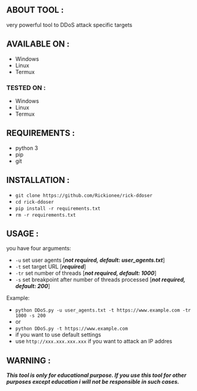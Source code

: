 ## ABOUT TOOL :

very powerful tool to DDoS attack specific targets

## AVAILABLE ON :

* Windows
* Linux
* Termux

### TESTED ON :

* Windows
* Linux
* Termux

## REQUIREMENTS :

* python 3
* pip
* git

## INSTALLATION :

* `git clone https://github.com/Rickionee/rick-ddoser`
* `cd rick-ddoser`
* `pip install -r requirements.txt`
* `rm -r requirements.txt`

## USAGE :
you have four arguments:
* `-u` set user agents [***not required, default: user_agents.txt***]
* `-t` set target URL [***required***]
* `-tr` set number of threads [***not required, default: 1000***]
* `-s` set breakpoint after number of threads processed [***not required, default: 200***]

Example:
- `python DDoS.py -u user_agents.txt -t https://www.example.com -tr 1000 -s 200`
- or
- `python DDoS.py -t https://www.example.com`
- if you want to use default settings
- use `http://xxx.xxx.xxx.xxx` if you want to attack an IP addres

## WARNING :
***This tool is only for educational purpose. If you use this tool for other purposes except education i will not be responsible in such cases.***
